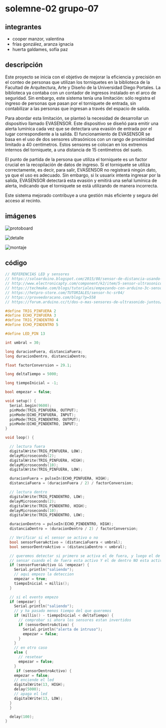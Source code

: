 # solemne-02 grupo-07

## integrantes

* cooper manzor, valentina
* frías gonzález, aranza ignacia
* huerta galdames, sofía paz

## descripción

Este proyecto se inicia con el objetivo de mejorar la eficiencia y precisión en el conteo de personas que utilizan los torniquetes en la biblioteca de la Facultad de Arquitectura, Arte y Diseño de la Universidad Diego Portales. La biblioteca ya contaba con un contador de ingresos instalado en el arco de seguridad. Sin embargo, este sistema tenía una limitación: sólo registra el ingreso de personas que pasan por el torniquete de entrada, sin contabilizar  a las personas que ingresan a través del espacio de salida.

Para abordar esta limitación, se planteó la necesidad de desarrollar un dispositivo llamado EVASENSOR. Este dispositivo se diseñó para emitir una alerta lumínica cada vez que se detectara una evasión de entrada por el lugar correspondiente a la salida. El funcionamiento de EVASENSOR se basa en el uso de dos sensores ultrasónicos con un rango de proximidad limitado a 40 centímetros. Estos sensores se colocan en los extremos internos del torniquete, a una distancia de 15 centímetros del suelo.

El punto de partida de la persona que utiliza el torniquete es un factor crucial en la recopilación de datos de ingreso. Si el torniquete se utiliza correctamente, es decir, para salir, EVASENSOR no registrará ningún dato, ya que el uso es adecuado. Sin embargo, si lx usuarix intenta ingresar por la salida, EVASENSOR detectará esta evasión y emitirá una señal lumínica de alerta, indicando que el torniquete se está utilizando de manera incorrecta.

Este sistema mejorado contribuye a una gestión más eficiente y segura del acceso al recinto.

## imágenes

![protoboard](./imagenes/protoboard.jpg)

![detalle](./imagenes/detalle.jpg)

![montaje](./imagenes/montaje.jpg)


## código

```cpp
// REFERENCIAS LED y sensores
// https://soloarduino.blogspot.com/2015/08/sensor-de-distancia-usando-hc-sr04-y.html
// http://www.electronicapty.com/component/k2/item/5-sensor-ultrasonico-de-distancia-hc-sr04/5-sensor-ultrasonico-de-distancia-hc-sr04 
// https://techmake.com/blogs/tutoriales/empezando-con-arduino-3c-sensor-ultrasonico-hc-sr04 
// https://hetpro-store.com/TUTORIALES/sensor-hc-sr04/ 
// https://proveedoracano.com/blog/?p=558 
// https://forum.arduino.cc/t/dos-o-mas-sensores-de-ultrasonido-juntos/332113 

#define TRIG_PINFUERA 2
#define ECHO_PINFUERA 3
#define TRIG_PINDENTRO 4
#define ECHO_PINDENTRO 5

#define LED_PIN 13

int umbral = 30;

long duracionFuera, distanciaFuera;
long duracionDentro, distanciaDentro;

float factorConversion = 29.1;

long deltaTiempo = 5000;

long tiempoInicial = -1;

bool empezar = false;

void setup() {
  Serial.begin(9600);
  pinMode(TRIG_PINFUERA, OUTPUT);
  pinMode(ECHO_PINFUERA, INPUT);
  pinMode(TRIG_PINDENTRO, OUTPUT);
  pinMode(ECHO_PINDENTRO, INPUT);
}

void loop() {

  // lectura fuera
  digitalWrite(TRIG_PINFUERA, LOW);
  delayMicroseconds(2);
  digitalWrite(TRIG_PINFUERA, HIGH);
  delayMicroseconds(10);
  digitalWrite(TRIG_PINFUERA, LOW);

  duracionFuera = pulseIn(ECHO_PINFUERA, HIGH);
  distanciaFuera = (duracionFuera / 2) / factorConversion;

  // lectura dentro
  digitalWrite(TRIG_PINDENTRO, LOW);
  delayMicroseconds(2);
  digitalWrite(TRIG_PINDENTRO, HIGH);
  delayMicroseconds(10);
  digitalWrite(TRIG_PINDENTRO, LOW);

  duracionDentro = pulseIn(ECHO_PINDENTRO, HIGH);
  distanciaDentro = (duracionDentro / 2) / factorConversion;

  // Verificar si el sensor se activo o no
  bool sensorFueraActivo = (distanciaFuera < umbral);
  bool sensorDentroActivo = (distanciaDentro < umbral); 

  // queremos detectar si primero se activa el de fuera, y luego el de adentro, con una diferencia de tiempo
  // sensar cuando el de fuera esta activo Y el de dentro NO esta activo
  if (sensorFueraActivo && !empezar) {
    Serial.println("saliendo");
    // aqui empezo la deteccion
    empezar = true;
    tiempoInicial = millis();
  }

  // si el evento empezo
  if (empezar) {
    Serial.println("saliendo");
    // y ha pasado menos tiempo del que queremos
    if (millis() - tiempoInicial < deltaTiempo) {
      // comprobar si ahora los sensores estan invertidos
      if (sensorDentroActivo) {
        Serial.println("alerta de intruso");
        empezar = false;
      }
    }
    // en otro caso
    else {
      // resetear
      empezar = false; 
    }
     if (sensorDentroActivo) {
    empezar = false;
    // enciende el led
    digitalWrite(13, HIGH);
    delay(5000);
    // apaga el led
    digitalWrite(13, LOW);
  }
  }

  delay(100);
}
```